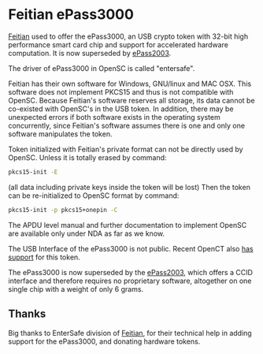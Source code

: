 # Feitian ePass3000

[Feitian](http://www.ftsafe.com/) used to offer the ePass3000, an USB crypto token with 32-bit high performance smart card chip and support for accelerated hardware computation. It is now superseded by [ePass2003](Feitian-ePass2003).

The driver of ePass3000 in OpenSC is called "entersafe".

Feitian has their own software for Windows, GNU/linux and MAC OSX. This software does not implement PKCS15 and thus is not compatible with OpenSC. Because Feitian's software reserves all storage, its data cannot be co-existed with OpenSC's in the USB token. In addition, there may be unexpected errors if both software exists in the operating system concurrently, since Feitian's software assumes there is one and only one software manipulates the token.

Token initialized with Feitian's private format can not be directly used by OpenSC. Unless it is totally erased by command:

```bash
pkcs15-init -E
```

(all data including private keys inside the token will be lost)
Then the token can be re-initialized to OpenSC format by command:

```bash
pkcs15-init -p pkcs15+onepin -C
```

The APDU level manual and further documentation to implement OpenSC are available only under NDA as far as we know.

The USB Interface of the ePass3000 is not public.
Recent OpenCT also [has support](https://github.com/OpenSC/openct/wiki/Feitian-ePass3000) for this token.

The ePass3000 is now superseded by the [ePass2003](Feitian-ePass2003), which offers a CCID interface and therefore requires no proprietary software, altogether on one single chip with a weight of only 6 grams.

## Thanks

Big thanks to EnterSafe division of [Feitian](http://www.ftsafe.com/), for their technical help in adding support for the ePass3000, and donating hardware tokens.

